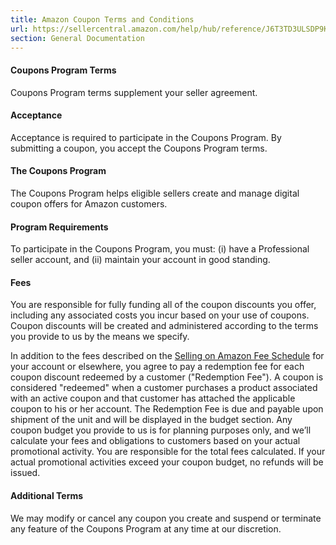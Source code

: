 ```yaml
---
title: Amazon Coupon Terms and Conditions
url: https://sellercentral.amazon.com/help/hub/reference/J6T3TD3ULSDP9KV
section: General Documentation
---
```


#### Coupons Program Terms

Coupons Program terms supplement your seller agreement.

#### Acceptance

Acceptance is required to participate in the Coupons Program. By submitting a
coupon, you accept the Coupons Program terms.

#### The Coupons Program

The Coupons Program helps eligible sellers create and manage digital coupon
offers for Amazon customers.

#### Program Requirements

To participate in the Coupons Program, you must: (i) have a Professional
seller account, and (ii) maintain your account in good standing.

####  Fees

You are responsible for fully funding all of the coupon discounts you offer,
including any associated costs you incur based on your use of coupons. Coupon
discounts will be created and administered according to the terms you provide
to us by the means we specify.

In addition to the fees described on the [ Selling on Amazon Fee
Schedule](/gp/help/G200336920) for your account or elsewhere, you agree to pay
a redemption fee for each coupon discount redeemed by a customer ("Redemption
Fee"). A coupon is considered "redeemed" when a customer purchases a product
associated with an active coupon and that customer has attached the applicable
coupon to his or her account. The Redemption Fee is due and payable upon
shipment of the unit and will be displayed in the budget section. Any coupon
budget you provide to us is for planning purposes only, and we’ll calculate
your fees and obligations to customers based on your actual promotional
activity. You are responsible for the total fees calculated. If your actual
promotional activities exceed your coupon budget, no refunds will be issued.

#### Additional Terms

We may modify or cancel any coupon you create and suspend or terminate any
feature of the Coupons Program at any time at our discretion.

